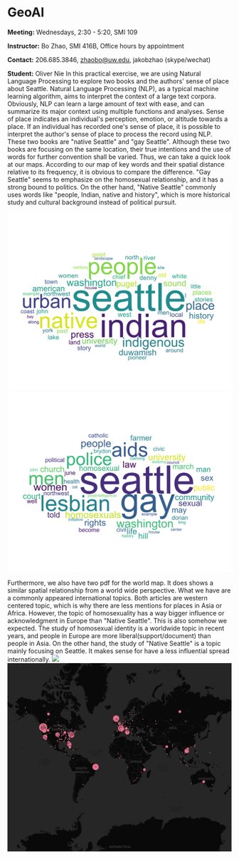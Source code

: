 # GeoAI

**Meeting:** Wednesdays, 2:30 - 5:20, SMI 109

**Instructor:** Bo Zhao, SMI 416B, Office hours by appointment

**Contact:** 206.685.3846, zhaobo@uw.edu, jakobzhao (skype/wechat)

**Student:** Oliver Nie
In this practical exercise, we are using Natural Language Processing to explore two books and the authors' sense of place about Seattle. Natural Language Processing (NLP), as a typical machine learning algorithm, aims to interpret the context of a large text corpora. Obviously, NLP can learn a large amount of text with ease, and can summarize its major context using multiple functions and analyses. Sense of place indicates an individual's perception, emotion,  or altitude towards a place. If an individual has recorded one's sense of place, it is possible to interpret the author's sense of place to process the record using NLP. These two books are "native Seattle" and "gay Seattle". Although these two books are focusing on the same location, their true intentions and the use of words for further convention shall be varied. Thus, we can take a quick look at our maps. According to our map of key words and their spatial distance relative to its frequency, it is obvious to compare the difference. "Gay Seattle" seems to emphasize on the homosexual relationship, and it has a strong bound to politics. On the other hand, "Native Seattle" commonly uses words like "people, Indian, native and history", which is more historical study and cultural background instead of political pursuit.

![](img/native-seattle.png)
![](img/gay-seattle.png)

Furthermore, we also have two pdf for the world map. It does shows a similar spatial relationship from a world wide perspective. What we have are a commonly appeared international topics. Both articles are western centered topic, which is why there are less mentions for places in Asia or Africa. However, the topic of homosexuality has a way bigger influence or acknowledgment in Europe than "Native Seattle". This is also somehow we expected. The study of homosexual identity is a worldwide topic in recent years, and people in Europe are more liberal(support/document) than people in Asia. On the other hand, the study of "Native Seattle" is a topic mainly focusing on Seattle. It makes sense for have a less influential spread internationally. 
![](img/world-native.png)
![](img/gay_graduated_map.png)
